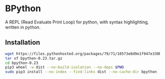 # BPython

A REPL (Read Evaluate Print Loop) for python, with syntax highlighting, written in python.

## Installation

```sh
wget https://files.pythonhosted.org/packages/79/71/10573e8d9e1f947e330bdd77724750163dbd80245840f7e852c9fec493c4/bpython-0.23.tar.gz
tar xf bpython-0.23.tar.gz
cd bpython-0.23
pip3 wheel -w dist --no-build-isolation --no-deps $PWD
sudo pip3 install --no-index --find-links dist --no-cache-dir bpython
```
